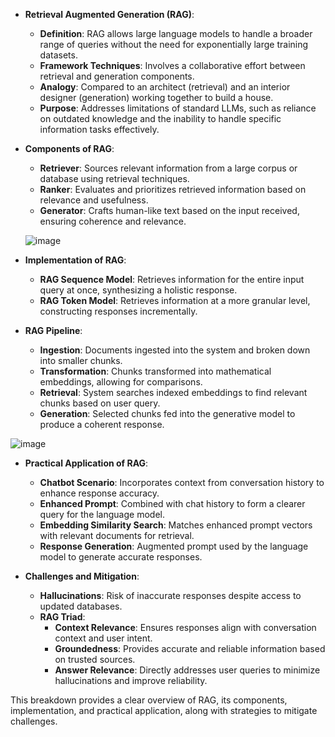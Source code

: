 

- **Retrieval Augmented Generation (RAG)**:
  - **Definition**: RAG allows large language models to handle a broader range of queries without the need for exponentially large training datasets.
  - **Framework Techniques**: Involves a collaborative effort between retrieval and generation components.
  - **Analogy**: Compared to an architect (retrieval) and an interior designer (generation) working together to build a house.
  - **Purpose**: Addresses limitations of standard LLMs, such as reliance on outdated knowledge and the inability to handle specific information tasks effectively.

- **Components of RAG**:
  - **Retriever**: Sources relevant information from a large corpus or database using retrieval techniques.
  - **Ranker**: Evaluates and prioritizes retrieved information based on relevance and usefulness.
  - **Generator**: Crafts human-like text based on the input received, ensuring coherence and relevance.
 
  ![image](https://github.com/chrahul/Oracle-Cloud-Infrastructure-2024-Generative-AI-Professional/assets/14847377/93663051-781d-488a-a429-ac60016b6e2a)


- **Implementation of RAG**:
  - **RAG Sequence Model**: Retrieves information for the entire input query at once, synthesizing a holistic response.
  - **RAG Token Model**: Retrieves information at a more granular level, constructing responses incrementally.

- **RAG Pipeline**:
  - **Ingestion**: Documents ingested into the system and broken down into smaller chunks.
  - **Transformation**: Chunks transformed into mathematical embeddings, allowing for comparisons.
  - **Retrieval**: System searches indexed embeddings to find relevant chunks based on user query.
  - **Generation**: Selected chunks fed into the generative model to produce a coherent response.
 
![image](https://github.com/chrahul/Oracle-Cloud-Infrastructure-2024-Generative-AI-Professional/assets/14847377/d037c38e-cdfa-4947-adb7-9d0df5b7a998)

- **Practical Application of RAG**:
  - **Chatbot Scenario**: Incorporates context from conversation history to enhance response accuracy.
  - **Enhanced Prompt**: Combined with chat history to form a clearer query for the language model.
  - **Embedding Similarity Search**: Matches enhanced prompt vectors with relevant documents for retrieval.
  - **Response Generation**: Augmented prompt used by the language model to generate accurate responses.

- **Challenges and Mitigation**:
  - **Hallucinations**: Risk of inaccurate responses despite access to updated databases.
  - **RAG Triad**:
    - **Context Relevance**: Ensures responses align with conversation context and user intent.
    - **Groundedness**: Provides accurate and reliable information based on trusted sources.
    - **Answer Relevance**: Directly addresses user queries to minimize hallucinations and improve reliability.

This breakdown provides a clear overview of RAG, its components, implementation, and practical application, along with strategies to mitigate challenges.
